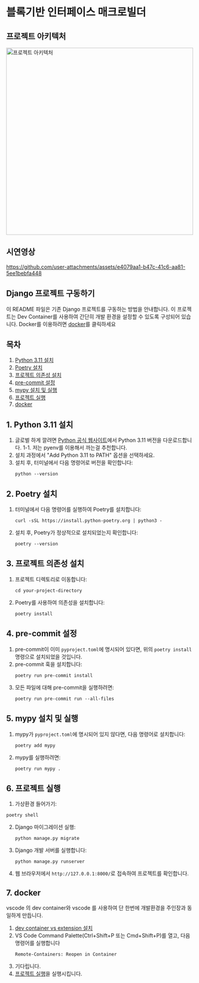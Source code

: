 # 블록기반 인터페이스 매크로빌더

## 프로젝트 아키텍처
<img src="https://github.com/user-attachments/assets/9a9d3f40-b22e-4056-a00e-17c61dcc25b8" alt="프로젝트 아키텍처" width="500">


## 시연영상
https://github.com/user-attachments/assets/e4079aa1-b47c-41c6-aa81-5ee1bebfa448


## Django 프로젝트 구동하기

이 README 파일은 기존 Django 프로젝트를 구동하는 방법을 안내합니다. 
이 프로젝트는 Dev Container를 사용하여 간단히 개발 환경을 설정할 수 있도록 구성되어 있습니다. Docker를 이용하려면 [docker](#7-docker)를 클릭하세요

## 목차
1. [Python 3.11 설치](#1-python-311-설치)
2. [Poetry 설치](#2-poetry-설치)
3. [프로젝트 의존성 설치](#3-프로젝트-의존성-설치)
4. [pre-commit 설정](#4-pre-commit-설정)
5. [mypy 설치 및 실행](#5-mypy-설치-및-실행)
6. [프로젝트 실행](#6-프로젝트-실행)
7. [docker](#7-docker)
## 1. Python 3.11 설치

1. 글로벌 하게 깔려면 [Python 공식 웹사이트](https://www.python.org/downloads/)에서 Python 3.11 버전을 다운로드합니다.
1-1. 저는 pyenv를 이용해서 까는걸 추천합니다.
2. 설치 과정에서 "Add Python 3.11 to PATH" 옵션을 선택하세요.
3. 설치 후, 터미널에서 다음 명령어로 버전을 확인합니다:
   ```
   python --version
   ```

## 2. Poetry 설치

1. 터미널에서 다음 명령어를 실행하여 Poetry를 설치합니다:
   ```
   curl -sSL https://install.python-poetry.org | python3 -
   ```
2. 설치 후, Poetry가 정상적으로 설치되었는지 확인합니다:
   ```
   poetry --version
   ```

## 3. 프로젝트 의존성 설치

1. 프로젝트 디렉토리로 이동합니다:
   ```
   cd your-project-directory
   ```
2. Poetry를 사용하여 의존성을 설치합니다:
   ```
   poetry install
   ```

## 4. pre-commit 설정

1. pre-commit이 이미 `pyproject.toml`에 명시되어 있다면, 위의 `poetry install` 명령으로 설치되었을 것입니다.
2. pre-commit 훅을 설치합니다:
   ```
   poetry run pre-commit install
   ```
3. 모든 파일에 대해 pre-commit을 실행하려면:
   ```
   poetry run pre-commit run --all-files
   ```

## 5. mypy 설치 및 실행

1. mypy가 `pyproject.toml`에 명시되어 있지 않다면, 다음 명령어로 설치합니다:
   ```
   poetry add mypy
   ```
2. mypy를 실행하려면:
   ```
   poetry run mypy .
   ```

## 6. 프로젝트 실행

1. 가상환경 들어가기:
  ```
  poetry shell
  ```

2. Django 마이그레이션 실행:
   ```
   python manage.py migrate
   ```

3. Django 개발 서버를 실행합니다:
   ```
   python manage.py runserver
   ```
4. 웹 브라우저에서 `http://127.0.0.1:8000/`로 접속하여 프로젝트를 확인합니다.

## 7. docker

vscode 의 dev container와 vscode 를 사용하여 단 한번에 개발환경을 주인장과 동일하게 만듭니다.

1. [dev container vs extension 설치](https://marketplace.visualstudio.com/items?itemName=ms-vscode-remote.remote-containers)
2. VS Code Command Palette(Ctrl+Shift+P 또는 Cmd+Shift+P)를 열고, 다음 명령어를 실행합니다
   ```
   Remote-Containers: Reopen in Container
   ```
3. 기다립니다.
4. [프로젝트 실행](#6-프로젝트-실행)을 실행시킵니다.


